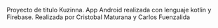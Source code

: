 Proyecto de titulo Kuzinna.
App Android realizada con lenguaje kotlin y Firebase.
Realizada por Cristobal Maturana y Carlos Fuenzalida
